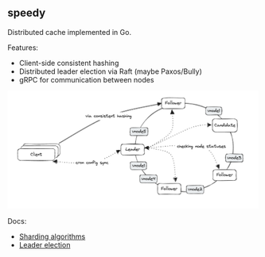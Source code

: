 ## speedy

Distributed cache implemented in Go.

Features:

- Client-side consistent hashing
- Distributed leader election via Raft (maybe Paxos/Bully)
- gRPC for communication between nodes

<img src="./docs/images/speedy.png" width="700">

Docs:

- [Sharding algorithms](./docs/sharding.md)
- [Leader election](./docs/leader-election.md)
